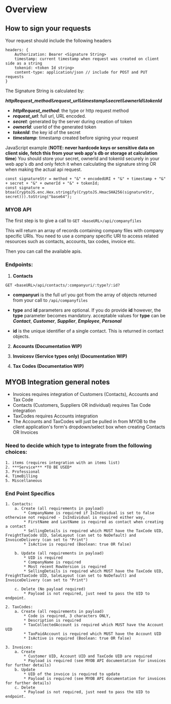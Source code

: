 # Overview

## How to sign your requests

Your request should include the following headers

```
headers: {
	Authorization: Bearer <Signature String>
	timestamp: current timestamp when request was created on client side as a string
	tokenid: <token Id string>
	content-type: application/json // include for POST and PUT requests
}
```

The Signature String is calculated by:

***httpRequest_method***&***request_url***&***timestamp***&***secret***&***ownerId***&***tokenId***

* ***httpRequest_method***: the type or http request method
* ***request_url***: full url, URL encoded.
* ***secret***: generated by the server during creation of token
* ***ownerId***: userId of the generated token
* ***tokenId***: the key id of the secret
* ***timestamp***: timestamp created before signing your request

JavaScript example (**NOTE: never hardcode keys or sensitive data on client side, fetch this from your web app's db or storage at calculation time**)
You should store your secret, ownerId and tokenId securely in your web app's db and only fetch it when calculating the signature string OR when making the actual
api request.
```
const signatureStr = method + "&" + encodedURI + "&" + timestamp + "&" + secret + "&" + ownerId + "&" + tokenId;
const signature = btoa(CryptoJS.enc.Hex.stringify(CryptoJS.HmacSHA256(signatureStr, secret))).toString("base64");
```
### MYOB API

The first step is to give a call to
```GET <baseURL>/api/companyfiles```

This will return an array of records containing company files with company specific URIs. You need to use a company specific URI to access related resources such as 
contacts, accounts, tax codes, invoice etc.

Then you can call the available apis.

### Endpoints:

1. **Contacts**

```GET <baseURL>/api/contacts/:companyuri/:type?/:id?```

* **companyuri** is the full url you got from the array of objects returned from your call to ```/api/companyfiles```
* **type** and **id** parameters are optional. If you do provide **id** however, the **type** parameter becomes mandatory.
acceptable values for **type** can be ***Contact***, ***Customer***, ***Supplier***, ***Employee***, ***Personal***

* **id** is the unique identifier of a single contact. This is returned in contact objects.

2. **Accounts (Documentation WIP)**

3. **Invoicesv (Service types only) (Documentation WIP)**

4. **Tax Codes (Documentation WIP)**

## MYOB Integration general notes

* Invoices requires integration of Customers (Contacts), Accounts and Tax Code
* Contacts (Customers, Suppliers OR individual) requires Tax Code integration
* TaxCodes requires Accounts integration
* The Accounts and TaxCodes will just be pulled in from MYOB to the client application's form's dropdown/select box when creating Contacts OR Invoices

### Need to decide which type to integrate from the following choices:
    1. items (requires integration with an items list)
    2. ***Service*** *TO BE USED*
    3. Professional
    4. TimeBilling
    5. Miscellaneous

### End Point Specifics
	1. Contacts:
		a. Create (all requirements in payload)
			* CompanyName is required if IsIndividual is set to false otherwise not required - IsIndividual is required either way,
			* FirstName and LastName is required as contact when creating a contact
			* SellingDetails is required which MUST have the TaxCode UID, FreightTaxCode UID, SaleLayout (can set to NoDefault) and InvoiceDelivery (can set to "Print")
			* IsActive is required (Boolean: true OR false)

		b. Update (all requirements in payload)
			* UID is required
			* CompanyName is required
			* Most recent RowVersion is required
			* SellingDetails is required which MUST have the TaxCode UID, FreightTaxCode UID, SaleLayout (can set to NoDefault) and InvoiceDelivery (can set to "Print")
			
		c. Delete (No payload required)
			* Payload is not required, just need to pass the UID to endpoint.

	2. TaxCodes:
		a. Create (all requirements in payload)
			* Code is required, 3 characters ONLY,
			* Description is required
			* TaxCollectedAccount is required which MUST have the Account UID
			* TaxPaidAccount is required which MUST have the Account UID
			* IsActive is required (Boolean: true OR false)

	3. Invoices:
		a. Create
			* Customer UID, Account UID and TaxCode UID are required
			* Payload is required (see MYOB API documentation for invoices for further details)
		b. Update
			* UID of the invoice is required to update
			* Payload is required (see MYOB API documentation for invoices for further details)
		c. Delete
			* Payload is not required, just need to pass the UID to endpoint.